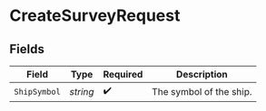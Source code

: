 # CreateSurveyRequest


## Fields

| Field                   | Type                    | Required                | Description             |
| ----------------------- | ----------------------- | ----------------------- | ----------------------- |
| `ShipSymbol`            | *string*                | :heavy_check_mark:      | The symbol of the ship. |